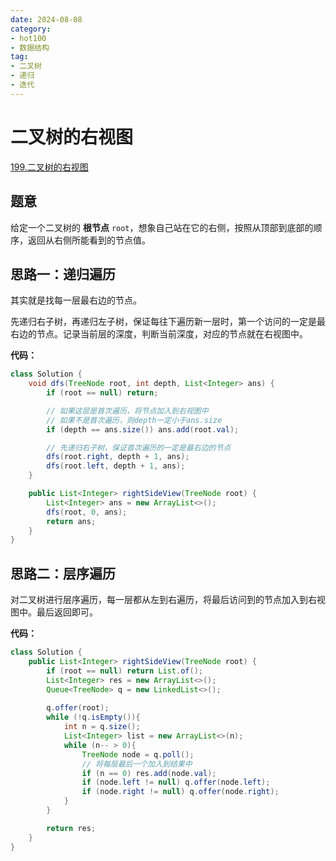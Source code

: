 ```yaml
---
date: 2024-08-08
category: 
- hot100
- 数据结构
tag: 
- 二叉树
- 递归
- 迭代
---
```


# 二叉树的右视图

<!-- more -->

[199.二叉树的右视图](https://leetcode.cn/problems/binary-tree-right-side-view/description/?envType=study-plan-v2&envId=top-100-liked)

## 题意

给定一个二叉树的 **根节点** `root`，想象自己站在它的右侧，按照从顶部到底部的顺序，返回从右侧所能看到的节点值。

## 思路一：递归遍历

其实就是找每一层最右边的节点。

先递归右子树，再递归左子树，保证每往下遍历新一层时，第一个访问的一定是最右边的节点。记录当前层的深度，判断当前深度，对应的节点就在右视图中。

**代码：**

```java
class Solution {
    void dfs(TreeNode root, int depth, List<Integer> ans) {
        if (root == null) return;

        // 如果这层是首次遍历，将节点加入到右视图中
        // 如果不是首次遍历，则depth一定小于ans.size
        if (depth == ans.size()) ans.add(root.val);

        // 先递归右子树，保证首次遍历的一定是最右边的节点
        dfs(root.right, depth + 1, ans);
        dfs(root.left, depth + 1, ans);
    }

    public List<Integer> rightSideView(TreeNode root) {
        List<Integer> ans = new ArrayList<>();
        dfs(root, 0, ans);
        return ans;
    }
}
```

## 思路二：层序遍历

对二叉树进行层序遍历，每一层都从左到右遍历，将最后访问到的节点加入到右视图中。最后返回即可。

**代码：**

```java
class Solution {
    public List<Integer> rightSideView(TreeNode root) {
        if (root == null) return List.of();
        List<Integer> res = new ArrayList<>();
        Queue<TreeNode> q = new LinkedList<>();
        
        q.offer(root);
        while (!q.isEmpty()){
            int n = q.size();
            List<Integer> list = new ArrayList<>(n);
            while (n-- > 0){
                TreeNode node = q.poll();
                // 将每层最后一个加入到结果中
                if (n == 0) res.add(node.val);
                if (node.left != null) q.offer(node.left);
                if (node.right != null) q.offer(node.right);
            }
        }

        return res;
    }
}
```

